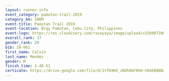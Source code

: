 ```yaml
---
layout: runner-info 
event_category: pamutan-trail-2019 
category_km: 10KM 
event-title: Pamutan Trail 2019 
event-location: Brgy Pamutan, Cebu City, Philippines 
event-logo: https://res.cloudinary.com/raceyaya/image/upload/v1569072806/logo/pamutan-trail_d8abrj.jpg 
overall_rank: 37
gender_rank: 29
bib: 10-061
first_name: Calvin
last_name: Mendez
gender: M
finish_time: 1-48-51
certicate: https://drive.google.com/file/d/1tf69KO_zNOh8bF0hH-V6GEB8BBavhTjm/view?usp=sharing
---
```

